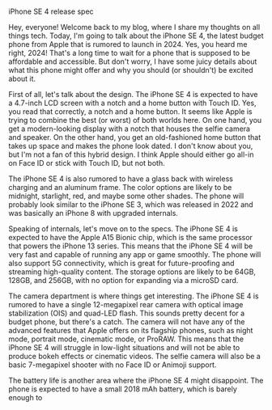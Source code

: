 ```
```
iPhone SE 4 release spec

Hey, everyone! Welcome back to my blog, where I share my thoughts on all things tech. Today, I'm going to talk about the iPhone SE 4, the latest budget phone from Apple that is rumored to launch in 2024. Yes, you heard me right, 2024! That's a long time to wait for a phone that is supposed to be affordable and accessible. But don't worry, I have some juicy details about what this phone might offer and why you should (or shouldn't) be excited about it.

First of all, let's talk about the design. The iPhone SE 4 is expected to have a 4.7-inch LCD screen with a notch and a home button with Touch ID. Yes, you read that correctly, a notch and a home button. It seems like Apple is trying to combine the best (or worst) of both worlds here. On one hand, you get a modern-looking display with a notch that houses the selfie camera and speaker. On the other hand, you get an old-fashioned home button that takes up space and makes the phone look dated. I don't know about you, but I'm not a fan of this hybrid design. I think Apple should either go all-in on Face ID or stick with Touch ID, but not both.

The iPhone SE 4 is also rumored to have a glass back with wireless charging and an aluminum frame. The color options are likely to be midnight, starlight, red, and maybe some other shades. The phone will probably look similar to the iPhone SE 3, which was released in 2022 and was basically an iPhone 8 with upgraded internals.

Speaking of internals, let's move on to the specs. The iPhone SE 4 is expected to have the Apple A15 Bionic chip, which is the same processor that powers the iPhone 13 series. This means that the iPhone SE 4 will be very fast and capable of running any app or game smoothly. The phone will also support 5G connectivity, which is great for future-proofing and streaming high-quality content. The storage options are likely to be 64GB, 128GB, and 256GB, with no option for expanding via a microSD card.

The camera department is where things get interesting. The iPhone SE 4 is rumored to have a single 12-megapixel rear camera with optical image stabilization (OIS) and quad-LED flash. This sounds pretty decent for a budget phone, but there's a catch. The camera will not have any of the advanced features that Apple offers on its flagship phones, such as night mode, portrait mode, cinematic mode, or ProRAW. This means that the iPhone SE 4 will struggle in low-light situations and will not be able to produce bokeh effects or cinematic videos. The selfie camera will also be a basic 7-megapixel shooter with no Face ID or Animoji support.

The battery life is another area where the iPhone SE 4 might disappoint. The phone is expected to have a small 2018 mAh battery, which is barely enough to